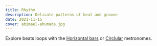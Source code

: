 ```yaml
---
title: Rhythm
description: Delicate patterns of beat and groove
date: 2021-11-15
cover: abimael-ahumada.jpg
---
```


Explore beats loops with the [Horizontal bars](./bars/index.md) or [Circlular](./circle/index.md) metronomes.
